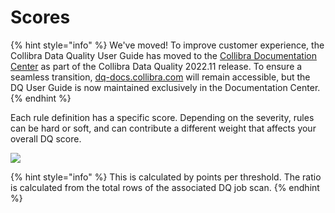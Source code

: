 # Scores

{% hint style="info" %}
We've moved! To improve customer experience, the Collibra Data Quality User Guide has moved to the [Collibra Documentation Center](https://productresources.collibra.com/docs/collibra/latest/Content/DataQuality/DQCoreComponents/Scores.htm) as part of the Collibra Data Quality 2022.11 release. To ensure a seamless transition, [dq-docs.collibra.com](http://dq-docs.collibra.com/) will remain accessible, but the DQ User Guide is now maintained exclusively in the Documentation Center.
{% endhint %}

Each rule definition has a specific score. Depending on the severity, rules can be hard or soft, and can contribute a different weight that affects your overall DQ score.

![](../../.gitbook/assets/rule\_scoring.gif)

{% hint style="info" %}
This is calculated by points per threshold. The ratio is calculated from the total rows of the associated DQ job scan.
{% endhint %}
